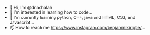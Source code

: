 - 👋 Hi, I’m @dnachalah
- 👀 I’m interested in learning how to code...
- 🌱 I’m currently learning python, C++, java and HTML, CSS, and Javascript...
- 📫 How to reach me https://www.instagram.com/benjaminikirigbe/...

<!---
dnachalah/dnachalah is a ✨ special ✨ repository because its `README.md` (this file) appears on your GitHub profile.
You can click the Preview link to take a look at your changes.
--->
